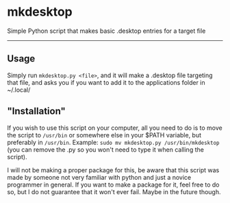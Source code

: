 # mkdesktop

Simple Python script that makes basic .desktop entries for a target file

----

## Usage
  
Simply run `mkdesktop.py <file>`, and it will make a .desktop file targeting that file, and asks you if you want to add it to the applications folder in ~/.local/

## "Installation"

If you wish to use this script on your computer, all you need to do is to move the script to `/usr/bin` or somewhere else in your $PATH variable, but preferably in `/usr/bin`. Example: `sudo mv mkdesktop.py /usr/bin/mkdesktop` (you can remove the .py so you won't need to type it when calling the script). 
  
I will not be making a proper package for this, be aware that this script was made by someone not very familiar with python and just a novice programmer in general. If you want to make a package for it, feel free to do so, but I do not guarantee that it won't ever fail. Maybe in the future though.
